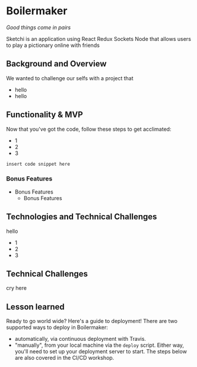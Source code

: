 # Boilermaker

_Good things come in pairs_

Sketchi is an application using React Redux Sockets Node that allows users to play a pictionary online with friends
## Background and Overview
We wanted to challenge our selfs with a project that
* hello
* hello
## Functionality & MVP
Now that you've got the code, follow these steps to get acclimated:
* 1
* 2
* 3
```
insert code snippet here
```
### Bonus Features
* Bonus Features
  * Bonus Features
## Technologies and Technical Challenges
hello
* 1
* 2
* 3
## Technical Challenges
cry here
## Lesson learned
Ready to go world wide? Here's a guide to deployment! There are two
supported ways to deploy in Boilermaker:
* automatically, via continuous deployment with Travis.
* "manually", from your local machine via the `deploy` script.
Either way, you'll need to set up your deployment server to start.
The steps below are also covered in the CI/CD workshop.


